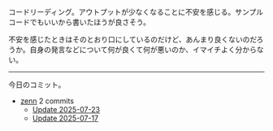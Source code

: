 コードリーディング。アウトプットが少なくなることに不安を感じる。サンプルコードでもいいから書いたほうが良さそう。

不安を感じたときはそのとおり口にしているのだけど、あんまり良くないのだろうか。自身の発言などについて何が良くて何が悪いのか、イマイチよく分からない。

---

今日のコミット。

- [zenn](https://github.com/bouzuya/zenn) 2 commits
  - [Update 2025-07-23](https://github.com/bouzuya/zenn/commit/83148c69ade9c6aac2350e4cd2577dd78a88c87d)
  - [Update 2025-07-17](https://github.com/bouzuya/zenn/commit/b9d4c5b35a897a0e6f6d4ad8495ca54c4fda3ec2)

